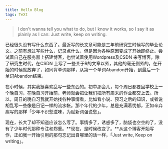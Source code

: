 ```yaml
---
title: Hello Blog
tags: TeXt
---
```


> I don't wanna tell you what to do, but I know it works, so I say it as plainly as I can: Just write, keep on writing.

已经很久没有写什么东西了。最近写的长文章可能是三年前研究生时候写的毕业论文。之前有想过写些什么，记录点什么，但是因为各种原因变成了开始即终止。尝试着自己在服务器上搭建博客，也尝试着使用Wordpress及CSDN 来写博客。除了研究生时代，在CSDN 上写了一些关于R的文章以外，其他的毫无例外的，在开始的时候就放弃了，如同背单词那样，从第一个单词Abandon开始，到最后一个单词Abandon结束。

在小时候，其实我挺喜欢乱写一些东西的。初中那会儿，每个周日都要回学校上一个晚自习，在晚自习开始前，老师就会把让我们把所有周末的作业都交上去。所以，周日的晚自习我就开始找各种事情看，比如看小说、预习之后的知识，或者说胡乱写一些像是日记一样的流水帐。那个年代的少年，总是充满着忧郁，正如辛弃疾写的那样「少年不识愁滋味，为赋新词强说愁」。

现在，长大了却不知道应该怎么写了。事情多了，诱惑多了，脑袋也空空的了，没有了少年时代那种专注和郑重。**现在，是时候改变了。**从这个博客开始写作，正如我一开始引用的那句忘记出自哪里的话一样，「Just write, Keep on writing」。



